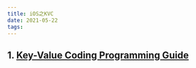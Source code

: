 ```yaml
---
title: iOS之KVC
date: 2021-05-22
tags:  
---
```


## 1. [Key-Value Coding Programming Guide](https://developer.apple.com/library/archive/documentation/Cocoa/Conceptual/KeyValueCoding/index.html#//apple_ref/doc/uid/10000107-SW1)
